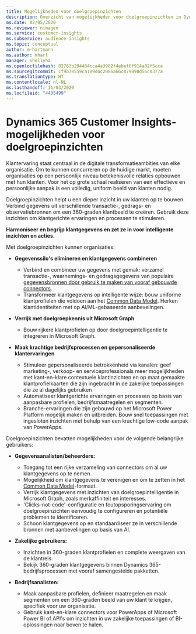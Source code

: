 ```yaml
---
title: Mogelijkheden voor doelgroepinzichten
description: Overzicht van mogelijkheden voor doelgroepinzichten in Dynamics 365 Customer Insights.
ms.date: 02/05/2020
ms.reviewer: nimagen
ms.service: customer-insights
ms.subservice: audience-insights
ms.topic: conceptual
author: m-hartmann
ms.author: mhart
manager: shellyha
ms.openlocfilehash: 82763b294484cca4a3982f4ebef6f914a02f5cca
ms.sourcegitcommit: cf9b78559ca189d4c2086a66c879098d56c0377a
ms.translationtype: HT
ms.contentlocale: nl-NL
ms.lasthandoff: 11/03/2020
ms.locfileid: "4405499"
---
```

# <a name="dynamics-365-customer-insights-audience-insights-capability"></a>Dynamics 365 Customer Insights-mogelijkheden voor doelgroepinzichten

Klantervaring staat centraal in de digitale transformatieambities van elke organisatie. Om te kunnen concurreren op de huidige markt, moeten organisaties op een persoonlijk niveau betekenisvolle relaties opbouwen met hun klanten. Voor het op grote schaal realiseren van een effectieve en persoonlijke aanpak is een volledig, uniform beeld van klanten nodig.

Doelgroepinzichten helpt u een dieper inzicht in uw klanten op te bouwen. Verbind gegevens uit verschillende transactie-, gedrags- en observatiebronnen om een 360-graden klantbeeld te creëren. Gebruik deze inzichten om klantgerichte ervaringen en processen te stimuleren.

**Harmoniseer en begrijp klantgegevens en zet ze in voor intelligente inzichten en acties.**

Met doelgroepinzichten kunnen organisaties:  

- **Gegevenssilo's elimineren en klantgegevens combineren**

  - Verbind en combineer uw gegevens met gemak: verzamel transactie-, waarnemings- en gedragsgegevens van populaire [gegevensbronnen door gebruik te maken van vooraf gebouwde connectors](data-sources.md).
  - Transformeer klantgegevens op intelligente wijze: bouw uniforme klantprofielen die voldoen aan het [Common Data Model](https://docs.microsoft.com/common-data-model/). Herken klantidentiteiten met op AI/ML-gebaseerde aanbevelingen.

- **Verrijk met doelgroepkennis uit Microsoft Graph**

  - Bouw rijkere klantprofielen op door doelgroepintelligentie te integreren in Microsoft Graph.  

- **Maak krachtige bedrijfsprocessen en gepersonaliseerde klantervaringen**

  - Stimuleer gepersonaliseerde betrokkenheid via kanalen: geef marketing-, verkoop- en serviceprofessionals meer mogelijkheden met kant-en-klare contextuele klantinzichten en op maat gemaakte klantprofielkaarten die zijn ingebracht in de zakelijke toepassingen die ze al dagelijks gebruiken
  - Automatiseer klantgerichte ervaringen en processen op basis van aanpasbare profielen, bedrijfsmaatregelen en segmenten.
  - Branche-ervaringen die zijn gebouwd op het Microsoft Power Platform mogelijk maken en uitbreiden. Bouw snel toepassingen met ingesloten inzichten met behulp van een krachtige low-code aanpak van PowerApps.  

Doelgroepinzichten bevatten mogelijkheden voor de volgende belangrijke gebruikers:

- **Gegevensanalisten/beheerders:**

  - Toegang tot een rijke verzameling van connectors om al uw klantgegevens op te nemen.
  - Mogelijkheid om klantgegevens te verenigen en om te zetten in het [Common Data Model](https://docs.microsoft.com/common-data-model/)-formaat.
  - Verrijk klantgegevens met inzichten van doelgroepintelligentie in Microsoft Graph, zoals merkaffiniteit en interesses.
  - 'Clicks-not-code'-configuratie en foutopsporingservaring om doelgroepinzichten eenvoudig te configureren en potentiële problemen te identificeren.
  - Schoon klantgegevens op en standaardiseer ze in verschillende bronnen met aanbevelingen op basis van AI.  

- **Zakelijke gebruikers:**

  - Inzichten in 360-graden klantprofielen en complete weergaven van de klantreis.
  - Bekijk 360-graden klantgegevens binnen Dynamics 365-bedrijfsprocessen met vooraf samengestelde pakketten.

- **Bedrijfsanalisten:**

  - Maak aanpasbare profielen, definieer maatregelen en maak segmenten om een 360-graden beeld van uw klant te krijgen, specifiek voor uw organisatie.  
  - Gebruik kant-en-klare connectors voor PowerApps of Microsoft Power BI of API's om inzichten in uw zakelijke toepassingen of BI-oplossingen naar boven te halen.  
